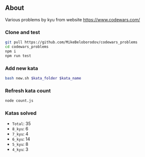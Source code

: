 ## About

Various problems by kyu from website https://www.codewars.com/

### Clone and test

```sh
git pull https://github.com/MikeBeloborodov/codewars_problems
cd codewars_problems
npm i
npm run test
```

### Add new kata
```sh
bash new.sh $kata_folder $kata_name
```

### Refresh kata count
```sh
node count.js
```

### Katas solved
- ```Total```: 35
- ```8_kyu```: 6
- ```7_kyu```: 4
- ```6_kyu```: 14
- ```5_kyu```: 8
- ```4_kyu```: 3
